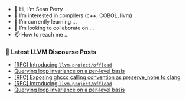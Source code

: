 - 👋 Hi, I’m Sean Perry
- 👀 I’m interested in compilers (c++, COBOL, llvm)
- 🌱 I’m currently learning ...
- 💞️ I’m looking to collaborate on ...
- 📫 How to reach me ...

<!---
s66perry/s66perry is a ✨ special ✨ repository because its `README.md` (this file) appears on your GitHub profile.
You can click the Preview link to take a look at your changes.
--->
### 📕 Latest LLVM Discourse Posts

<!-- DISCOURSE-LLVM:START -->
- [[RFC] Introducing `llvm-project/offload`](https://discourse.llvm.org/t/rfc-introducing-llvm-project-offload/74302#post_16)
- [Querying loop invariance on a per-level basis](https://discourse.llvm.org/t/querying-loop-invariance-on-a-per-level-basis/74300#post_8)
- [[RFC] Exposing ghccc calling convention as preserve_none to clang](https://discourse.llvm.org/t/rfc-exposing-ghccc-calling-convention-as-preserve-none-to-clang/74233#post_13)
- [[RFC] Introducing `llvm-project/offload`](https://discourse.llvm.org/t/rfc-introducing-llvm-project-offload/74302#post_15)
- [Querying loop invariance on a per-level basis](https://discourse.llvm.org/t/querying-loop-invariance-on-a-per-level-basis/74300#post_7)
<!-- DISCOURSE-LLVM:END -->
